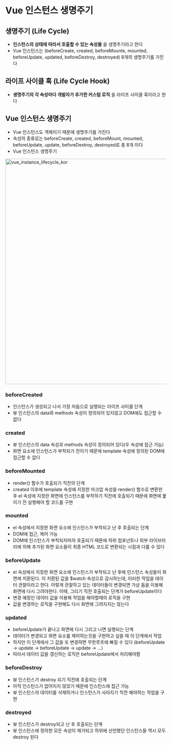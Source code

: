 # Vue 인스턴스 생명주기
## 생명주기 (Life Cycle)
* **인스턴스의 상태에 따라서 호출할 수 있는 속성들** 을 생명주기라고 한다
* Vue 인스턴스는  (beforeCreate, created, beforeMounte, mounted, beforeUpdate, updated, beforeDestroy, destroyed) 8개의 생명주기를 가진다

## 라이프 사이클 훅 (Life Cycle Hook)
* **생명주기의 각 속성마다 개발자가 추가한 커스텀 로직** 을 라이프 사이클 훅이라고 한다

## Vue 인스턴스 생명주기
* Vue 인스턴스도 객체이기 때문에 생명주기를 가진다
* 속성의 종류로는 beforeCreate, created, beforeMount, mounted, beforeUpdate, update, beforeDestroy, destroyed로 총 8개 이다
* Vue 인스턴스 생명주기
<img width="704" alt="vue_instance_lifecycle_kor" src="https://user-images.githubusercontent.com/39546874/49574164-17323b00-f983-11e8-8755-8a9c7fad4e10.png">

### beforeCreated
* 인스턴스가 생성되고 나서 가장 처음으로 실행되는 라이프 사이클 단계
* 뷰 인스턴스의 data와 methods 속성이 정의되어 있지않고 DOM에도 접근할 수 없다

### created
* 뷰 인스턴스의 data 속성과 methods 속성이 정의되어 있다(두 속성에 접근 가능)
* 화면 요소에 인스턴스가 부착되기 전이기 때문에 template 속성에 정의된 DOM에 접근할 수 없다

### beforeMounted
* render() 함수가 호출되기 직전의 단계
* created 이후에 template 속성에 지정한 마크업 속성을 render() 함수로 변환한 후 el 속성에 지정한 화면에 인스턴스를 부착하기 직전에 호출되기 때문에 화면에 붙이기 전 실행해야 할 코드를 구현

### mounted
* el 속성에서 지정한 화면 요소에 인스턴스가 부착되고 난 후 호출되는 단계
* DOM에 접근, 제어 가능
* DOM에 인스턴스가 부착되자마자 호출되기 때문에 하위 컴포넌트나 외부 라이브러리에 의해 추가된 화면 요소들이 최종 HTML 코드로 변환되는 시점과 다를 수 있다

### beforeUpdate
* el 속성에서 지정한 화면 요소에 인스턴스가 부착되고 난 후에 인스턴스 속성들이 화면에 치환된다. 이 치환된 값을 $watch 속성으로 감시하는데, 이러한 작업을 데이터 관찰이라고 한다. 이렇게 관찰하고 있는 데이터들이 변경되면 가상 돔을 이용해 화면에 다시 그려야한다. 이때, 그리기 직전 호출되는 단계가 beforeUpdate이다
* 변경 예정인 데이터 값을 이용해 작업을 해야할때의 로직을 구현
* 값을 변경하는 로직을 구현해도 다시 화면에 그려지지는 않는다

### updated
* beforeUpdate가 끝나고 화면에 다시 그리고 나면 실행되는 단계
* 데이터가 변경되고 화면 요소를 제어하는것을 구현하고 싶을 때 이 단계에서 작업
* 하지만 이 단계에서 그 값을 또 변경하면 무한루프에 빠질 수 있다 (beforeUpdate -> update -> beforeUpdate -> update -> …)
* 따라서 데이터 값을 갱신하는 로직은 beforeUpdate에서 처리해야함

### beforeDestroy
* 뷰 인스턴스가 destroy 되기 직전에 호출되는 단계
* 아직 인스턴스가 없어지지 않았기 때문에 인스턴스에 접근 가능
* 뷰 인스턴스의 데이터를 삭제하거나 인스턴스가 사라지기 직전 해야하는 작업을 구현

### destroyed
* 뷰 인스턴스가 destroy되고 난 후 호출되는 단계
* 뷰 인스턴스에 정의한 모든 속성이 제거되고 하위에 선언했던 인스턴스들 역시 모두 destroy 된다